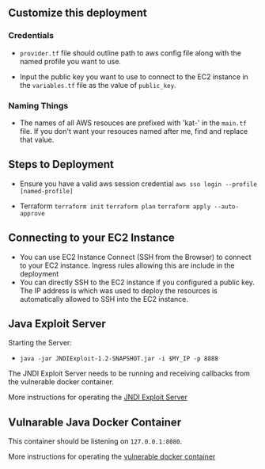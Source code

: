 

## Customize this deployment

### Credentials 
- `provider.tf` file should outline path to aws config file along with the named profile you want to use.

- Input the public key you want to use to connect to the EC2 instance in the `variables.tf` file as the value of `public_key`.

### Naming Things 
- The names of all AWS resouces are prefixed with 'kat-' in the `main.tf` file.  If you don't want your resouces named after me, find and replace that value.


## Steps to Deployment

- Ensure you have a valid aws session credential
	``aws sso login --profile [named-profile]``

- Terraform
	`terraform init`
	`terraform plan`
	`terraform apply --auto-approve`

## Connecting to your EC2 Instance

- You can use EC2 Instance Connect (SSH from the Browser) to connect to your EC2 instance. Ingress rules allowing this are include in the deployment
- You can directly SSH to the EC2 instance if you configured a public key.  The IP address is which was used to deploy the resources is automatically allowed to SSH into the EC2 instance.

## Java Exploit Server

Starting the Server:

- `java -jar JNDIExploit-1.2-SNAPSHOT.jar -i $MY_IP -p 8888`

The JNDI Exploit Server needs to be running and receiving callbacks from the vulnerable docker container.

More instructions for operating the [JNDI Exploit Server](http://web.archive.org/web/20211210111026/https://github.com/feihong-cs/JNDIExploit)

## Vulnarable Java Docker Container
This container should be listening on `127.0.0.1:8080`.

More instructions for operating the [vulnerable docker container](https://github.com/christophetd/log4shell-vulnerable-app)









